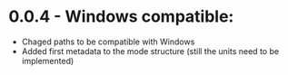 # 0.0.4 - Windows compatible:
- Chaged paths to be compatible with Windows
- Added first metadata to the mode structure (still the units need to be implemented)